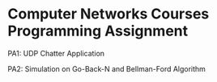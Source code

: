 # Computer Networks Courses Programming Assignment

PA1: UDP Chatter Application

PA2: Simulation on Go-Back-N and Bellman-Ford Algorithm
